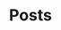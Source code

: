 ---
title: "Posts"
permalink: /tags/
layout: tags
author_profile: true
header:
  overlay_image: "/images/texture-feature-06.jpg"
  caption: "[Palm leaves, Ecuador. Diego J. Lizcano](http://500px.com/dlizcano)"
comments: false
show_date: false
share: false
---